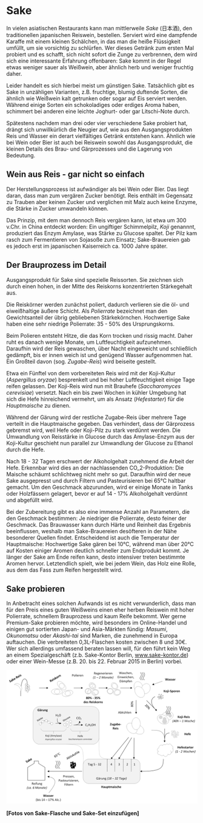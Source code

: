 # Sake 

In vielen asiatischen Restaurants kann man mittlerweile *Sake* (日本酒), den traditionellen japanischen Reiswein, bestellen. 
Serviert wird eine dampfende Karaffe mit einem kleinen Schälchen, in das man die heiße Flüssigkeit umfüllt, um sie vorsichtig zu schlürfen. 
Wer dieses Getränk zum ersten Mal probiert und es schafft, sich nicht sofort die Zunge zu verbrennen, dem wird sich eine interessante Erfahrung offenbaren: 
Sake kommt in der Regel etwas weniger sauer als Weißwein, aber ähnlich herb und weniger fruchtig daher.

Leider handelt es sich hierbei meist um günstigen Sake.
Tatsächlich gibt es Sake in unzähligen Varianten, 
z.B. fruchtige, blumig duftende Sorten, die ähnlich wie Weißwein kalt getrunken oder sogar auf Eis serviert werden. 
Während einige Sorten ein schokoladiges oder erdiges Aroma haben, schimmert bei anderen eine leichte Joghurt- oder gar Litschi-Note durch. 

Spätestens nachdem man drei oder vier verschiedene Sake probiert hat, drängt sich unwillkürlich die Neugier auf, wie aus den Ausgangsprodukten Reis und Wasser ein derart vielfältiges Getränk entstehen kann. 
Ähnlich wie bei Wein oder Bier ist auch bei Reiswein sowohl das Ausgangsprodukt, die kleinen Details des Brau- und Gärprozesses und die Lagerung von Bedeutung.

## Wein aus Reis - gar nicht so einfach

Der Herstellungsprozess ist aufwändiger als bei Wein oder Bier. Das liegt daran, dass man zum vergären Zucker benötigt. Reis enthält im Gegensatz zu Trauben aber keinen Zucker und verglichen mit Malz auch keine Enzyme, die Stärke in Zucker umwandeln können. 

Das Prinzip, mit dem man dennoch Reis vergären kann, ist etwa um 300 v.Chr. in China entdeckt worden: 
Ein ungiftiger Schimmelpilz, *Koji* genannnt, produziert das Enzym Amylase, 
was Stärke zu Glucose spaltet. 
Der Pilz kam rasch zum Fermentieren von Sojasoße zum Einsatz; 
Sake-Brauereien gab es jedoch erst im japanischen Kaiserreich ca. 1000 Jahre später. 

## Der Brauprozess im Detail

Ausgangsprodukt für Sake sind spezielle Reissorten. 
Sie zeichnen sich durch einen hohen, in der Mitte des Reiskorns konzentrierten Stärkegehalt aus. 

Die Reiskörner werden zunächst poliert, dadurch verlieren sie die öl- und eiweißhaltige äußere Schicht. 
Als *Polierrate* bezeichnet man den Gewichtsanteil der übrig gebliebenen Stärkekörnchen. 
Hochwertige Sake haben eine sehr niedrige Polierrate: 35 - 50% des Ursprungskorns. 

Beim Polieren entsteht Hitze, die das Korn trocken und rissig macht. 
Daher ruht es danach wenige Monate, um Luftfeuchtigkeit aufzunehmen. 
Daraufhin wird der Reis gewaschen, 
über Nacht eingeweicht und schließlich gedämpft, 
bis er innen weich ist und genügend Wasser aufgenommen hat. 
Ein Großteil davon (sog. *Zugabe-Reis*) wird beiseite gestellt.

Etwa ein Fünftel von dem vorbereiteten Reis wird mit der Koji-Kultur (*Aspergillus oryzae*) besprenkelt und bei hoher Luftfeuchtigkeit einige Tage reifen gelassen. 
Der Koji-Reis wird nun mit Brauhefe (*Saccharomyces cerevisiae*) versetzt. 
Nach ein bis zwei Wochen in kühler Umgebung hat sich die Hefe hinreichend vermehrt, um als Ansatz (*Hefestarter*) für die *Hauptmaische* zu dienen. 

Während der Gärung wird der restliche Zugabe-Reis über mehrere Tage verteilt in die Hauptmaische gegeben.
Das verhindert, dass der Gärprozess gebremst wird, weil Hefe oder Koji-Pilz zu stark verdünnt werden. 
Die Umwandlung von Reisstärke in Glucose durch das Amylase-Enzym aus der Koji-Kultur geschieht nun parallel zur Umwandlung der Glucose zu Ethanol durch die Hefe.

Nach 18 - 32 Tagen erschwert der Alkoholgehalt zunehmend die Arbeit der Hefe. 
Erkennbar wird dies an der nachlassenden CO_2-Produktion: Die Maische schäumt schlichtweg nicht mehr so gut. 
Daraufhin wird der neue Sake ausgepresst und durch Filtern und Pasteurisieren bei 65°C haltbar gemacht.
Um den Geschmack abzurunden, wird er einige Monate in Tanks oder Holzfässern gelagert,
 bevor er auf 14 - 17% Alkoholgehalt verdünnt und abgefüllt wird.

Bei der Zubereitung gibt es also eine immense Anzahl an Parametern, die den Geschmack bestimmen: 
Je niedriger die Polierrate, desto feiner der Geschmack. Das Brauwasser kann durch Härte und Reinheit das Ergebnis beeinflussen, 
weshalb man Sake-Brauereien desöfteren in der Nähe besonderer Quellen findet.
Entscheidend ist auch die Temperatur der Hauptmaische: 
Hochwertige Sake gären bei 10°C, 
während man über 20°C auf Kosten einiger Aromen deutlich schneller zum Endprodukt kommt. 
Je länger der Sake am Ende reifen kann, desto intensiver treten bestimmte Aromen hervor.
Letztendlich spielt, wie bei jedem Wein, das Holz eine Rolle, aus dem das Fass zum Reifen hergestellt wird. 

## Sake probieren

In Anbetracht eines solchen Aufwands ist es nicht verwunderlich, 
dass man für den Preis eines guten Weißweins einen eher herben Reiswein mit hoher Polierrate, schnellem Brauprozess und kaum Reife bekommt. 
Wer gerne Premium-Sake probieren möchte, wird besonders im Online-Handel und einigen gut sortierten Japan- und Asia-Märkten fündig: 
*Masumi*, *Okunomatsu* oder *Akashi-tai* sind Marken, die zunehmend in Europa auftauchen. 
Die verbreiteten 0,3L-Flaschen kosten zwischen 8 und 30€.
Wer sich allerdings umfassend beraten lassen will, für den führt kein Weg an einem Spezialgeschäft (z.b. Sake-Kontor Berlin, www.sake-kontor.de) 
oder einer Wein-Messe (z.B. 20. bis 22. Februar 2015 in Berlin) vorbei.

![](sake-brewing.png)

**[Fotos von Sake-Flasche und Sake-Set einzufügen]**